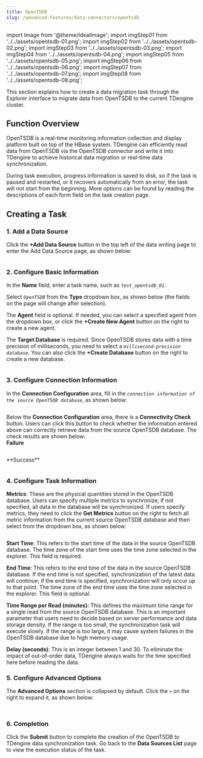 ```yaml
---
title: OpenTSDB
slug: /advanced-features/data-connectors/opentsdb
---
```


import Image from '@theme/IdealImage';
import imgStep01 from '../../assets/opentsdb-01.png';
import imgStep02 from '../../assets/opentsdb-02.png';
import imgStep03 from '../../assets/opentsdb-03.png';
import imgStep04 from '../../assets/opentsdb-04.png';
import imgStep05 from '../../assets/opentsdb-05.png';
import imgStep06 from '../../assets/opentsdb-06.png';
import imgStep07 from '../../assets/opentsdb-07.png';
import imgStep08 from '../../assets/opentsdb-08.png';

This section explains how to create a data migration task through the Explorer interface to migrate data from OpenTSDB to the current TDengine cluster.

## Function Overview

OpenTSDB is a real-time monitoring information collection and display platform built on top of the HBase system. TDengine can efficiently read data from OpenTSDB via the OpenTSDB connector and write it into TDengine to achieve historical data migration or real-time data synchronization.

During task execution, progress information is saved to disk, so if the task is paused and restarted, or it recovers automatically from an error, the task will not start from the beginning. More options can be found by reading the descriptions of each form field on the task creation page.

## Creating a Task

### 1. Add a Data Source

Click the **+Add Data Source** button in the top left of the data writing page to enter the Add Data Source page, as shown below:

<figure>
<Image img={imgStep01} alt=""/>
</figure>

### 2. Configure Basic Information

In the **Name** field, enter a task name, such as *`test_opentsdb_01`*.

Select *`OpenTSDB`* from the **Type** dropdown box, as shown below (the fields on the page will change after selection).

The **Agent** field is optional. If needed, you can select a specified agent from the dropdown box, or click the **+Create New Agent** button on the right to create a new agent.

The **Target Database** is required. Since OpenTSDB stores data with a time precision of milliseconds, you need to select a *`millisecond-precision database`*. You can also click the **+Create Database** button on the right to create a new database.

<figure>
<Image img={imgStep02} alt=""/>
</figure>

### 3. Configure Connection Information

In the **Connection Configuration** area, fill in the *`connection information of the source OpenTSDB database`*, as shown below:

<figure>
<Image img={imgStep03} alt=""/>
</figure>

Below the **Connection Configuration** area, there is a **Connectivity Check** button. Users can click this button to check whether the information entered above can correctly retrieve data from the source OpenTSDB database. The check results are shown below:  
  **Failure**  
  <figure>
  <Image img={imgStep04} alt=""/>
  </figure>
  **Success**  
  <figure>
  <Image img={imgStep05} alt=""/>
  </figure>

### 4. Configure Task Information

**Metrics**: These are the physical quantities stored in the OpenTSDB database. Users can specify multiple metrics to synchronize; if not specified, all data in the database will be synchronized. If users specify metrics, they need to click the **Get Metrics** button on the right to fetch all metric information from the current source OpenTSDB database and then select from the dropdown box, as shown below:

<figure>
<Image img={imgStep06} alt=""/>
</figure>

**Start Time**: This refers to the start time of the data in the source OpenTSDB database. The time zone of the start time uses the time zone selected in the explorer. This field is required.

**End Time**: This refers to the end time of the data in the source OpenTSDB database. If the end time is not specified, synchronization of the latest data will continue; if the end time is specified, synchronization will only occur up to that point. The time zone of the end time uses the time zone selected in the explorer. This field is optional.

**Time Range per Read (minutes)**: This defines the maximum time range for a single read from the source OpenTSDB database. This is an important parameter that users need to decide based on server performance and data storage density. If the range is too small, the synchronization task will execute slowly. If the range is too large, it may cause system failures in the OpenTSDB database due to high memory usage.

**Delay (seconds)**: This is an integer between 1 and 30. To eliminate the impact of out-of-order data, TDengine always waits for the time specified here before reading the data.

### 5. Configure Advanced Options

The **Advanced Options** section is collapsed by default. Click the `>` on the right to expand it, as shown below:

<figure>
<Image img={imgStep07} alt=""/>
</figure>

<figure>
<Image img={imgStep08} alt=""/>
</figure>

### 6. Completion

Click the **Submit** button to complete the creation of the OpenTSDB to TDengine data synchronization task. Go back to the **Data Sources List** page to view the execution status of the task.
